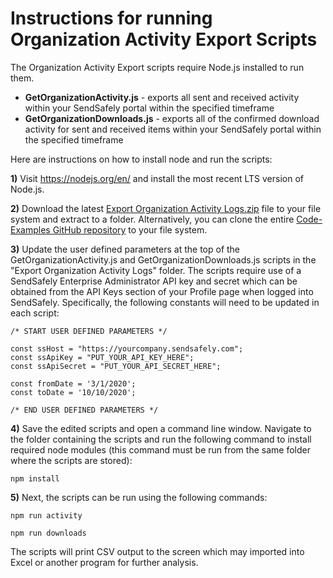 # Instructions for running Organization Activity Export Scripts #

The Organization Activity Export scripts require Node.js installed to run them. 

- **GetOrganizationActivity.js** - exports all sent and received activity within your SendSafely portal within the specified timeframe
- **GetOrganizationDownloads.js** - exports all of the confirmed download activity for sent and received items within your SendSafely portal within the specified timeframe

Here are instructions on how to install node and run the scripts:

**1)** Visit https://nodejs.org/en/ and install the most recent LTS version of Node.js.

**2)** Download the latest [Export Organization Activity Logs.zip](https://github.com/SendSafely/Code-Examples/raw/master/Export%20Organization%20Activity%20Logs/dist/Export%20Organization%20Activity%20Logs.zip) file to your file system and extract to a folder. Alternatively, you can clone the entire [Code-Examples GitHub repository](https://github.com/SendSafely/Code-Examples.git) to your file system.
 
**3)** Update the user defined parameters at the top of the GetOrganizationActivity.js and GetOrganizationDownloads.js scripts in the "Export Organization Activity Logs" folder. The scripts require use of a SendSafely Enterprise Administrator API key and secret which can be obtained from the API Keys section of your Profile page when logged into SendSafely. Specifically, the following constants will need to be updated in each script:

```
/* START USER DEFINED PARAMETERS */

const ssHost = "https://yourcompany.sendsafely.com";
const ssApiKey = "PUT_YOUR_API_KEY_HERE";
const ssApiSecret = "PUT_YOUR_API_SECRET_HERE";

const fromDate = '3/1/2020';
const toDate = '10/10/2020';

/* END USER DEFINED PARAMETERS */
```

**4)** Save the edited scripts and open a command line window. Navigate to the folder containing the scripts and run the following command to install required node modules (this command must be run from the same folder where the scripts are stored):

`npm install`

**5)** Next, the scripts can be run using the following commands:

`npm run activity`

`npm run downloads`

The scripts will print CSV output to the screen which may imported into Excel or another program for further analysis. 

